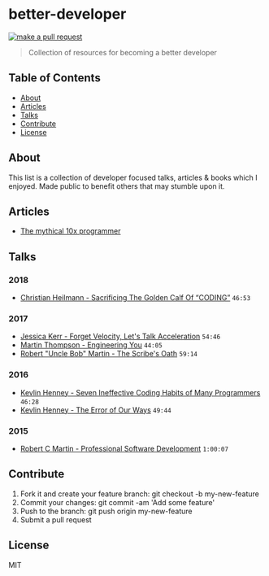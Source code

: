 # better-developer

[![make a pull request](https://img.shields.io/badge/PRs-welcome-brightgreen.svg?style=flat-square)](http://makeapullrequest.com)

> Collection of resources for becoming a better developer

## Table of Contents

* [About](#about)
* [Articles](#articles)
* [Talks](#talks)
* [Contribute](#contribute)
* [License](#license)

## About

This list is a collection of developer focused talks, articles & books which I enjoyed. Made public to benefit others that may stumble upon it.

## Articles

* [The mythical 10x programmer](http://antirez.com/news/112)

## Talks

### 2018

* [Christian Heilmann - Sacrificing The Golden Calf Of “CODING”](https://www.youtube.com/watch?v=xMU9XuUtOOY) `46:53`

### 2017

* [Jessica Kerr - Forget Velocity, Let's Talk Acceleration](https://www.youtube.com/watch?v=Lbcyyu8XB_Y) `54:46`
* [Martin Thompson - Engineering You](https://www.youtube.com/watch?v=S4LzzuMTqjs) `44:05`
* [Robert "Uncle Bob" Martin - The Scribe's Oath](https://www.youtube.com/watch?v=Tng6Fox8EfI) `59:14`

### 2016

* [Kevlin Henney - Seven Ineffective Coding Habits of Many Programmers](https://www.youtube.com/watch?v=ZsHMHukIlJY) `46:28`
* [Kevlin Henney - The Error of Our Ways](https://www.youtube.com/watch?v=IiGXq3yY70o) `49:44`

### 2015

* [Robert C Martin - Professional Software Development](https://www.youtube.com/watch?v=zwtg7lIMUaQ) `1:00:07`

## Contribute

1.  Fork it and create your feature branch: git checkout -b my-new-feature
2.  Commit your changes: git commit -am 'Add some feature'
3.  Push to the branch: git push origin my-new-feature
4.  Submit a pull request

## License

MIT

